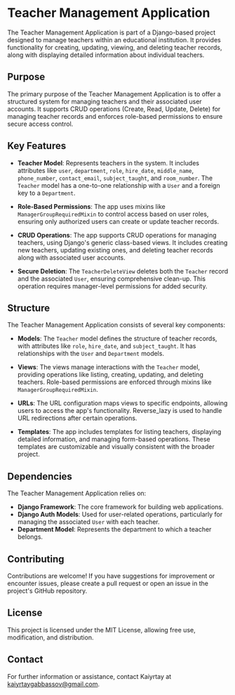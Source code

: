 # Teacher Management Application

The Teacher Management Application is part of a Django-based project designed to manage teachers within an educational institution. It provides functionality for creating, updating, viewing, and deleting teacher records, along with displaying detailed information about individual teachers.

## Purpose

The primary purpose of the Teacher Management Application is to offer a structured system for managing teachers and their associated user accounts. It supports CRUD operations (Create, Read, Update, Delete) for managing teacher records and enforces role-based permissions to ensure secure access control.

## Key Features

- **Teacher Model**: Represents teachers in the system. It includes attributes like `user`, `department`, `role`, `hire_date`, `middle_name`, `phone_number`, `contact_email`, `subject_taught`, and `room_number`. The `Teacher` model has a one-to-one relationship with a `User` and a foreign key to a `Department`.

- **Role-Based Permissions**: The app uses mixins like `ManagerGroupRequiredMixin` to control access based on user roles, ensuring only authorized users can create or update teacher records.

- **CRUD Operations**: The app supports CRUD operations for managing teachers, using Django's generic class-based views. It includes creating new teachers, updating existing ones, and deleting teacher records along with associated user accounts.

- **Secure Deletion**: The `TeacherDeleteView` deletes both the `Teacher` record and the associated `User`, ensuring comprehensive clean-up. This operation requires manager-level permissions for added security.

## Structure

The Teacher Management Application consists of several key components:

- **Models**: The `Teacher` model defines the structure of teacher records, with attributes like `role`, `hire_date`, and `subject_taught`. It has relationships with the `User` and `Department` models.

- **Views**: The views manage interactions with the `Teacher` model, providing operations like listing, creating, updating, and deleting teachers. Role-based permissions are enforced through mixins like `ManagerGroupRequiredMixin`.

- **URLs**: The URL configuration maps views to specific endpoints, allowing users to access the app's functionality. Reverse_lazy is used to handle URL redirections after certain operations.

- **Templates**: The app includes templates for listing teachers, displaying detailed information, and managing form-based operations. These templates are customizable and visually consistent with the broader project.

## Dependencies

The Teacher Management Application relies on:

- **Django Framework**: The core framework for building web applications.
- **Django Auth Models**: Used for user-related operations, particularly for managing the associated `User` with each teacher.
- **Department Model**: Represents the department to which a teacher belongs.

## Contributing

Contributions are welcome! If you have suggestions for improvement or encounter issues, please create a pull request or open an issue in the project's GitHub repository.

## License

This project is licensed under the MIT License, allowing free use, modification, and distribution.

## Contact

For further information or assistance, contact Kaiyrtay at [kaiyrtaygabbassov@gmail.com](mailto:kaiyrtaygabbassov@gmail.com).
